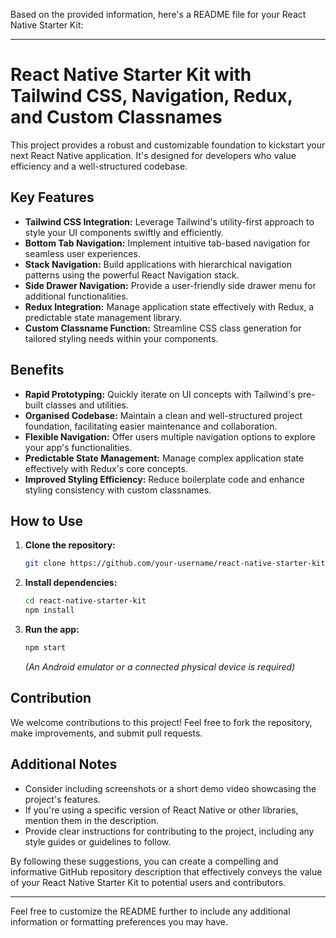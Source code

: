 Based on the provided information, here's a README file for your React Native Starter Kit:

---

# React Native Starter Kit with Tailwind CSS, Navigation, Redux, and Custom Classnames

This project provides a robust and customizable foundation to kickstart your next React Native application. It's designed for developers who value efficiency and a well-structured codebase.

## Key Features

- **Tailwind CSS Integration:** Leverage Tailwind's utility-first approach to style your UI components swiftly and efficiently.
- **Bottom Tab Navigation:** Implement intuitive tab-based navigation for seamless user experiences.
- **Stack Navigation:** Build applications with hierarchical navigation patterns using the powerful React Navigation stack.
- **Side Drawer Navigation:** Provide a user-friendly side drawer menu for additional functionalities.
- **Redux Integration:** Manage application state effectively with Redux, a predictable state management library.
- **Custom Classname Function:** Streamline CSS class generation for tailored styling needs within your components.

## Benefits

- **Rapid Prototyping:** Quickly iterate on UI concepts with Tailwind's pre-built classes and utilities.
- **Organised Codebase:** Maintain a clean and well-structured project foundation, facilitating easier maintenance and collaboration.
- **Flexible Navigation:** Offer users multiple navigation options to explore your app's functionalities.
- **Predictable State Management:** Manage complex application state effectively with Redux's core concepts.
- **Improved Styling Efficiency:** Reduce boilerplate code and enhance styling consistency with custom classnames.

## How to Use

1. **Clone the repository:**
   ```bash
   git clone https://github.com/your-username/react-native-starter-kit.git
   ```

2. **Install dependencies:**
   ```bash
   cd react-native-starter-kit
   npm install
   ```

3. **Run the app:**
   ```bash
   npm start
   ```
   *(An Android emulator or a connected physical device is required)*

## Contribution

We welcome contributions to this project! Feel free to fork the repository, make improvements, and submit pull requests.

## Additional Notes

- Consider including screenshots or a short demo video showcasing the project's features.
- If you're using a specific version of React Native or other libraries, mention them in the description.
- Provide clear instructions for contributing to the project, including any style guides or guidelines to follow.

By following these suggestions, you can create a compelling and informative GitHub repository description that effectively conveys the value of your React Native Starter Kit to potential users and contributors.

---

Feel free to customize the README further to include any additional information or formatting preferences you may have.
